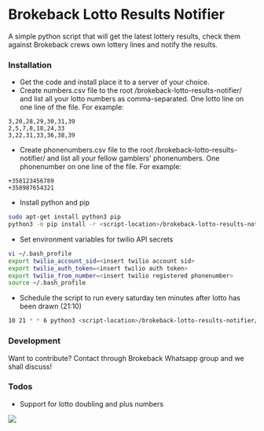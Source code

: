 # Brokeback Lotto Results Notifier
A simple python script that will get the latest lottery results, check them against Brokeback crews own lottery lines and notify the results.
### Installation
* Get the code and install place it to a server of your choice.
* Create numbers.csv file to the root <script-location>/brokeback-lotto-results-notifier/ and list all your lotto numbers as comma-separated. One lotto line on one line of the file. For example:
```
3,20,28,29,30,31,39
2,5,7,8,18,24,33
3,22,31,33,36,38,39
```
* Create phonenumbers.csv file to the root <script-location>/brokeback-lotto-results-notifier/ and list all your fellow gamblers' phonenumbers. One phonenumber on one line of the file. For example:
```
+358123456789
+358987654321
```
* Install python and pip
```bash
sudo apt-get install python3 pip
python3 -m pip install -r <script-location>/brokeback-lotto-results-notifier/requirements.txt
```
* Set environment variables for twilio API secrets
```bash
vi ~/.bash_profile
export twilio_account_sid=<insert twilio account sid>
export twilio_auth_token=<insert twilio auth token>
export twilio_from_number=<insert twilio registered phonenumber>
source ~/.bash_profile
```
* Schedule the script to run every saturday ten minutes after lotto has been drawn (21:10)
```bash
10 21 * * 6 python3 <script-location>/brokeback-lotto-results-notifier/lotto.py >/dev/null 2>&1
```
### Development
Want to contribute? Contact through Brokeback Whatsapp group and we shall discuss!
### Todos
* Support for lotto doubling and plus numbers

![](https://decider.com/wp-content/uploads/2014/10/brokeback-mountain2.png?w=500&crop=1) 
